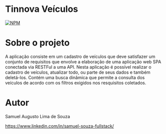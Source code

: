 # Tinnova Veículos 
[![NPM](https://img.shields.io/npm/l/react)](https://raw.githubusercontent.com/4ugusto5ouza/tinnova-veiculos/master/LICENSE)

# Sobre o projeto

 A aplicação consiste em um cadastro de veículos que deve satisfazer um conjunto de requisitos que envolve a elaboração de uma aplicação web SPA conectada via RESTFul a uma API. 
Nesta aplicação é possível realizar o cadastro de veículos, atualizar todo, ou parte de seus dados e também deletá-los. Contém uma busca dinâmica que permite a consulta dos veículos de acordo com os filtros exigidos nos resquisitos coletados.
 
 # Autor

Samuel Augusto Lima de Souza

https://www.linkedin.com/in/samuel-souza-fullstack/
